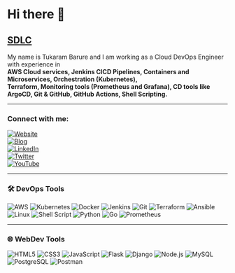 # Hi there 👋


## [SDLC](#)

My name is Tukaram Barure and I am working as a Cloud DevOps Engineer with experience in  
**AWS Cloud services, Jenkins CICD Pipelines, Containers and Microservices, Orchestration (Kubernetes),**  
**Terraform, Monitoring tools (Prometheus and Grafana), CD tools like ArgoCD, Git & GitHub, GitHub Actions, Shell Scripting.**

---

### Connect with me:

[![Website](https://img.shields.io/badge/yourwebsite.com-down-red)](https://yourwebsite.com)  
[![Blog](https://img.shields.io/badge/blog.yourwebsite.com-down-red)](https://blog.yourwebsite.com)  
[![LinkedIn](https://img.shields.io/badge/Ajay%20Tekam-blue?style=flat&logo=linkedin)](https://linkedin.com/in/yourprofile)  
[![Twitter](https://img.shields.io/twitter/follow/yourhandle?style=social)](https://twitter.com/yourhandle)  
[![YouTube](https://img.shields.io/youtube/channel/subscribers/YOURCHANNELID?style=social)](https://youtube.com/yourchannel)

---

### 🛠️ DevOps Tools

![AWS](https://img.shields.io/badge/AWS-%23FF9900.svg?style=flat&logo=amazon-aws)
![Kubernetes](https://img.shields.io/badge/Kubernetes-%23326CE5.svg?style=flat&logo=kubernetes)
![Docker](https://img.shields.io/badge/Docker-%230db7ed.svg?style=flat&logo=docker)
![Jenkins](https://img.shields.io/badge/Jenkins-%23D24939.svg?style=flat&logo=jenkins)
![Git](https://img.shields.io/badge/Git-%23F05032.svg?style=flat&logo=git)
![Terraform](https://developer.hashicorp.com/terraform)
![Ansible](https://img.shields.io/badge/Ansible-%231A1918.svg?style=flat&logo=ansible)
![Linux](https://img.shields.io/badge/Linux-%23FCC624.svg?style=flat&logo=linux)
![Shell Script](https://img.shields.io/badge/Shell-%23121011.svg?style=flat&logo=gnu-bash)
![Python](https://img.shields.io/badge/Python-%233776AB.svg?style=flat&logo=python)
![Go](https://img.shields.io/badge/Go-%2300ADD8.svg?style=flat&logo=go)
![Prometheus](https://img.shields.io/badge/Prometheus-%23E6522C.svg?style=flat&logo=prometheus)

---

### 🌐 WebDev Tools

![HTML5](https://img.shields.io/badge/HTML5-%23E34F26.svg?style=flat&logo=html5)
![CSS3](https://img.shields.io/badge/CSS3-%231572B6.svg?style=flat&logo=css3)
![JavaScript](https://img.shields.io/badge/JavaScript-%23F7DF1E.svg?style=flat&logo=javascript)
![Flask](https://img.shields.io/badge/Flask-%23000.svg?style=flat&logo=flask)
![Django](https://img.shields.io/badge/Django-%23092E20.svg?style=flat&logo=django)
![Node.js](https://img.shields.io/badge/Node.js-%23339933.svg?style=flat&logo=node.js)
![MySQL](https://img.shields.io/badge/MySQL-%234479A1.svg?style=flat&logo=mysql)
![PostgreSQL](https://img.shields.io/badge/PostgreSQL-%23316192.svg?style=flat&logo=postgresql)
![Postman](https://img.shields.io/badge/Postman-%23FF6C37.svg?style=flat&logo=postman)




<!--
**Tukarambarure/Tukarambarure** is a ✨ _special_ ✨ repository because its `README.md` (this file) appears on your GitHub profile.

Here are some ideas to get you started:

- 🔭 I’m currently working on ...
- 🌱 I’m currently learning ...
- 👯 I’m looking to collaborate on ...
- 🤔 I’m looking for help with ...
- 💬 Ask me about ...
- 📫 How to reach me: ...
- 😄 Pronouns: ...
- ⚡ Fun fact: ...
-->
